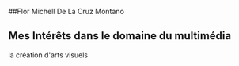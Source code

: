 ##Flor Michell De La Cruz Montano 

## Mes Intérêts dans le domaine du multimédia 
la création d'arts visuels

